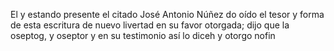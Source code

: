 El y estando presente el citado José Antonio Núñez do oído el tesor y forma de esta escritura de nuevo livertad en su favor otorgada; dijo que la oseptog, y oseptor y en su testimonio así lo diceh y otorgo nofin